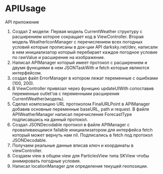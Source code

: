 # APIUsage

API приложение
1. Создал 2 модели: 
Первая модель CurrentWeather структуру с расширением которое сокращает код в ViewController. 
Вторая модель WeatherIconManager с перечислением всех погодных условий которые прописаны в док-ции API darksky.net/dev, написали в нем инициализатор который перебирает каждое погодное условие по rawValue и расширение на изображение.
2. Написал APIManager который имеет протокол с расширением и двумя функциями в нем JSONTaskWith и fetch<T> которые являются интерфейсом.
3. создал файл ErrorManager в котором лежат переменные с ошибками (100, 200).
4. В ViewController привязал через функцию updateUIWith сопоставив переменные outlet’ов с переменными расширения CurrentWeather(модель).
5. Сделал композицию URL протоколом FinalURLPoint в APIManager добавив основные переменные baseURL, path и request. В файле APIWeatherManager написал перечисление ForecastType подписавшись на данный протокол.
6. Создал JSONDecodable протокол в файле APIManager с проваливающимся failable инициализатором для интерфейса fetch<T> который может вернуть нам nil. Подписались в fetch<T> под протокол JSONDecodable.
7. Получаем реальные данные вписав ключ и координаты в viewController.
8. Создаем view в общем view для ParticlesView типа SKView чтобы анимировать погодные условия.
9. Написал locationManager для определения текущей геопозиции.
